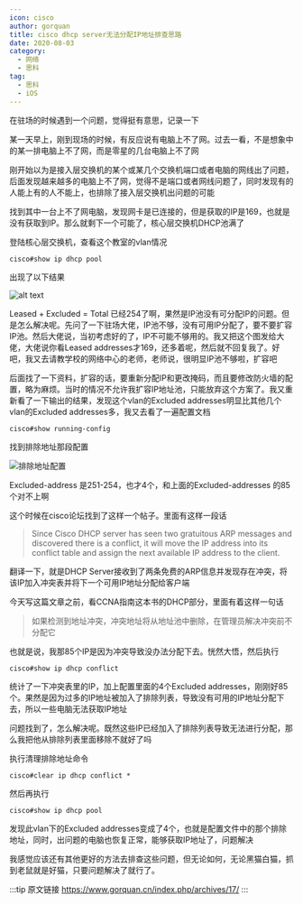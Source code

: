 ```yaml
---
icon: cisco
author: gorquan
title: cisco dhcp server无法分配IP地址排查思路
date: 2020-08-03
category:
  - 网络
  - 思科
tag:
  - 思科
  - iOS
---
```


在驻场的时候遇到一个问题，觉得挺有意思，记录一下

某一天早上，刚到现场的时候，有反应说有电脑上不了网。过去一看，不是想象中的某一排电脑上不了网，而是零星的几台电脑上不了网

刚开始以为是接入层交换机的某个或某几个交换机端口或者电脑的网线出了问题，后面发现越来越多的电脑上不了网，觉得不是端口或者网线问题了，同时发现有的人能上有的人不能上，也排除了接入层交换机出问题的可能

找到其中一台上不了网电脑，发现网卡是已连接的，但是获取的IP是169，也就是没有获取到IP。那么就剩下一个可能了，核心层交换机DHCP池满了

登陆核心层交换机，查看这个教室的vlan情况

```cli
cisco#show ip dhcp pool
```

出现了以下结果

![alt text](https://img.jinguo.link/d/image.png)

Leased + Excluded = Total 已经254了啊，果然是IP池没有可分配IP的问题。但是怎么解决呢。先问了一下驻场大佬，IP池不够，没有可用IP分配了，要不要扩容IP池。然后大佬说，当初考虑好的了，IP不可能不够用的。我又把这个图发给大佬，大佬说你看Leased addresses才169，还多着呢，然后就不回复我了。好吧，我又去请教学校的网络中心的老师，老师说，很明显IP池不够啦，扩容吧

后面找了一下资料，扩容的话，要重新分配IP和更改掩码，而且要修改防火墙的配置，略为麻烦。当时的情况不允许我扩容IP地址池，只能放弃这个方案了。我又重新看了一下输出的结果，发现这个vlan的Excluded addresses明显比其他几个vlan的Excluded addresses多，我又去看了一遍配置文档

```cli
cisco#show running-config
```

找到排除地址那段配置

![排除地址配置](https://img.jinguo.link/d/1574048302244-c33099c9-1fd6-4143-9a92-22ba9c03c5a7.png)

Excluded-address 是251-254，也才4个，和上面的Excluded-addresses 的85个对不上啊

这个时候在cisco论坛找到了这样一个帖子。里面有这样一段话

> Since Cisco DHCP server has seen two gratuitous ARP messages and discovered there is a conflict, it will move the IP address into its conflict table and assign the next available IP address to the client.

翻译一下，就是DHCP Server接收到了两条免费的ARP信息并发现存在冲突，将该IP加入冲突表并将下一个可用IP地址分配给客户端

今天写这篇文章之前，看CCNA指南这本书的DHCP部分，里面有着这样一句话

> 如果检测到地址冲突，冲突地址将从地址池中删除，在管理员解决冲突前不分配它

也就是说，我那85个IP是因为冲突导致没办法分配下去。恍然大悟，然后执行

```cli
cisco#show ip dhcp conflict
```

统计了一下冲突表里的IP，加上配置里面的4个Excluded addresses，刚刚好85个。果然是因为过多的IP地址被加入了排除列表，导致没有可用的IP地址分配下去，所以一些电脑无法获取IP地址

问题找到了，怎么解决呢。既然这些IP已经加入了排除列表导致无法进行分配，那么我把他从排除列表里面移除不就好了吗

执行清理排除地址命令

```cli
cisco#clear ip dhcp conflict *
```

然后再执行

```cli
cisco#show ip dhcp pool
```

发现此vlan下的Excluded addresses变成了4个，也就是配置文件中的那个排除地址，同时，出问题的电脑也恢复正常，能够获取IP地址了，问题解决

我感觉应该还有其他更好的方法去排查这些问题，但无论如何，无论黑猫白猫，抓到老鼠就是好猫，只要问题解决了就行了。

:::tip 原文链接
<https://www.gorquan.cn/index.php/archives/17/>
:::
